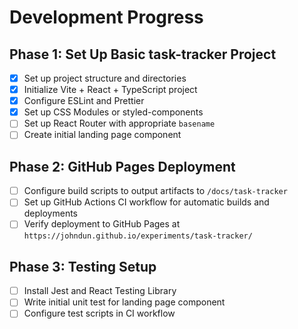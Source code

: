 # Development Progress

## Phase 1: Set Up Basic task-tracker Project

- [x] Set up project structure and directories
- [x] Initialize Vite + React + TypeScript project
- [x] Configure ESLint and Prettier
- [x] Set up CSS Modules or styled-components
- [ ] Set up React Router with appropriate `basename`
- [ ] Create initial landing page component

## Phase 2: GitHub Pages Deployment

- [ ] Configure build scripts to output artifacts to `/docs/task-tracker`
- [ ] Set up GitHub Actions CI workflow for automatic builds and deployments
- [ ] Verify deployment to GitHub Pages at `https://johndun.github.io/experiments/task-tracker/`

## Phase 3: Testing Setup

- [ ] Install Jest and React Testing Library
- [ ] Write initial unit test for landing page component
- [ ] Configure test scripts in CI workflow
